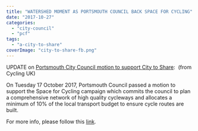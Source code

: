 ```yaml
---
title: "WATERSHED MOMENT AS PORTSMOUTH COUNCIL BACK SPACE FOR CYCLING"
date: "2017-10-27"
categories: 
  - "city-council"
  - "pcf"
tags: 
  - "a-city-to-share"
coverImage: "city-to-share-fb.png"
---
```


UPDATE on [Portsmouth City Council motion to support City to Share](https://e-activist.com/page/15054/action/1?ea.tracking.id=CLIPS):  (from Cycling UK)

On Tuesday 17 October 2017, Portsmouth Council passed a motion to support the Space for Cycling campaign which commits the council to plan a comprehensive network of high quality cycleways and allocates a minimum of 10% of the local transport budget to ensure cycle routes are built.

For more info, please follow this [link](https://www.cyclinguk.org/blog/watershed-moment-portsmouth-council-back-space-cycling).
